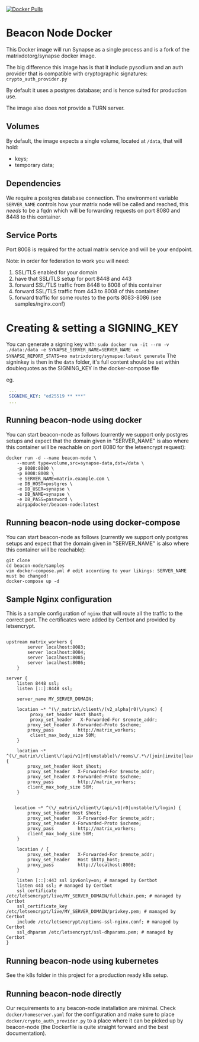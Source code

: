 [![Docker Pulls](https://img.shields.io/docker/pulls/airgapdocker/beacon-node)](https://hub.docker.com/r/airgapdocker/beacon-node)

# Beacon Node Docker

This Docker image will run Synapse as a single process and is a fork of the matrixdotorg/synapse docker image.

The big difference this image has is that it include pysodium and an auth provider that is compatible with cryptographic signatures: `crypto_auth_provider.py`

By default it uses a postgres database; and is hence suited for production use.

The image also does _not_ provide a TURN server.

## Volumes

By default, the image expects a single volume, located at `/data`, that will hold:

- keys;
- temporary data;

## Dependencies

We require a postgres database connection. The environment variable `SERVER_NAME` controls how your matrix node will be called and reached, this _needs_ to be a fqdn which will be forwarding requests on port 8080 and 8448 to this container.

## Service Ports

Port 8008 is required for the actual matrix service and will be your endpoint.

Note: in order for federation to work you will need:

1. SSL/TLS enabled for your domain
2. have that SSL/TLS setup for port 8448 and 443
3. forward SSL/TLS traffic from 8448 to 8008 of this container
4. forward SSL/TLS traffic from 443 to 8008 of this container
5. forward traffic for some routes to the ports 8083-8086 (see samples/nginx.conf)

# Creating & setting a SIGNING_KEY
You can generate a signing key with:
`sudo docker run -it --rm -v ./data:/data -e SYNAPSE_SERVER_NAME=SERVER_NAME -e SYNAPSE_REPORT_STATS=no matrixdotorg/synapse:latest generate`
The signinkey is then in the `data` folder, it's full content should be set within doublequotes as the SIGNING_KEY in the docker-compose file

eg. 
```yaml
 ...
 SIGNING_KEY: "ed25519 ** ***"
 ...
```

## Running beacon-node using docker

You can start beacon-node as follows (currently we support only postgres setups and expect that the domain given in "SERVER_NAME" is also where this container will be reachable on port 8080 for the letsencrypt request):

```
docker run -d --name beacon-node \
    --mount type=volume,src=synapse-data,dst=/data \
    -p 8080:8080 \
    -p 8008:8008 \
    -e SERVER_NAME=matrix.example.com \
    -e DB_HOST=postgres \
    -e DB_USER=synapse \
    -e DB_NAME=synapse \
    -e DB_PASS=password \
    airgapdocker/beacon-node:latest
```

## Running beacon-node using docker-compose

You can start beacon-node as follows (currently we support only postgres setups and expect that the domain given in "SERVER_NAME" is also where this container will be reachable):

```
git clone
cd beacon-node/samples
vim docker-compose.yml # edit according to your likings: SERVER_NAME must be changed!
docker-compose up -d
```

## Sample Nginx configuration

This is a sample configuration of `nginx` that will route all the traffic to the correct port. The certificates were added by Certbot and provided by letsencrypt.

```nginx

upstream matrix_workers {
        server localhost:8083;
        server localhost:8084;
        server localhost:8085;
        server localhost:8086;
    }

server {
    listen 8448 ssl;
    listen [::]:8448 ssl;

    server_name MY_SERVER_DOMAIN;
    
    location ~* ^(\/_matrix\/client\/(v2_alpha|r0)\/sync) {
         proxy_set_header Host $host;
         proxy_set_header   X-Forwarded-For $remote_addr;
        proxy_set_header X-Forwarded-Proto $scheme;                 
        proxy_pass         http://matrix_workers;           
         client_max_body_size 50M;
    }
 
    location ~* ^(\/_matrix\/client\/(api/v1|r0|unstable)\/rooms\/.*\/(join|invite|leave|ban|unban|kick)) {
        proxy_set_header Host $host;
        proxy_set_header   X-Forwarded-For $remote_addr;
        proxy_set_header X-Forwarded-Proto $scheme;                 
        proxy_pass         http://matrix_workers;           
        client_max_body_size 50M;
    }
 
 
   location ~* ^(\/_matrix\/client\/(api/v1|r0|unstable)\/login) {
        proxy_set_header Host $host;
        proxy_set_header   X-Forwarded-For $remote_addr;
        proxy_set_header X-Forwarded-Proto $scheme;                 
        proxy_pass         http://matrix_workers;           
        client_max_body_size 50M;
    }

    location / {
        proxy_set_header   X-Forwarded-For $remote_addr;
        proxy_set_header   Host $http_host;
        proxy_pass         http://localhost:8008;
    }

    listen [::]:443 ssl ipv6only=on; # managed by Certbot
    listen 443 ssl; # managed by Certbot
    ssl_certificate /etc/letsencrypt/live/MY_SERVER_DOMAIN/fullchain.pem; # managed by Certbot
    ssl_certificate_key /etc/letsencrypt/live/MY_SERVER_DOMAIN/privkey.pem; # managed by Certbot
    include /etc/letsencrypt/options-ssl-nginx.conf; # managed by Certbot
    ssl_dhparam /etc/letsencrypt/ssl-dhparams.pem; # managed by Certbot
}
```

## Running beacon-node using kubernetes

See the k8s folder in this project for a production ready k8s setup.

## Running beacon-node directly

Our requirements to any beacon-node installation are minimal. Check `docker/homeserver.yaml` for the configuration and make sure to place `docker/crypto_auth_provider.py` to a place where it can be picked up by beacon-node (the Dockerfile is quite straight forward and the best documentation).
